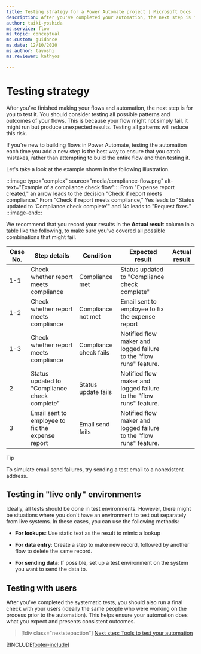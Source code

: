 ```yaml
---
title: Testing strategy for a Power Automate project | Microsoft Docs
description: After you've completed your automation, the next step is for you to test it out. This article explains about the testing strategies you should consider.
author: taiki-yoshida
ms.service: flow
ms.topic: conceptual
ms.custom: guidance
ms.date: 12/10/2020
ms.author: tayoshi
ms.reviewer: kathyos

---
```


# Testing strategy

After you've finished making your flows and automation, the next step is for you to test it. You should consider testing all possible patterns and outcomes of your
flows. This is because your flow might not simply fail, it might run but produce
unexpected results. Testing all patterns will reduce this risk.

If you're new to building flows in Power Automate, testing the
automation each time you add a new step is the best way to ensure that you catch
mistakes, rather than attempting to build the entire flow and then testing it.

Let's take a look at the example shown in the following illustration.

:::image type="complex" source="media/compliance-flow.png" alt-text="Example of a compliance check flow":::
   From "Expense report created," an arrow leads to the decision "Check if report meets compliance." From "Check if report meets compliance," Yes leads to "Status updated to 'Compliance check complete'" and No leads to "Request fixes."
:::image-end:::

We recommend that you record your results in the **Actual result** column in a table like the following, to make sure you've covered all
possible combinations that might fail.

| Case No. | Step details                                  | Condition              | Expected result                                                | Actual result |
|----------|-----------------------------------------------|------------------------|----------------------------------------------------------------|---------------|
| 1-1      | Check whether report meets compliance              | Compliance met         | Status updated to "Compliance check complete"                  |              |
| 1-2      | Check whether report meets compliance              | Compliance not met     | Email sent to employee to fix the expense report                            |               |
| 1-3      | Check whether report meets compliance              | Compliance check fails | Notified flow maker and logged failure to the "flow runs" feature. |               |
| 2        | Status updated to "Compliance check complete" | Status update fails    | Notified flow maker and logged failure to the "flow runs" feature. |               |
| 3        | Email sent to employee to fix the expense report           | Email send fails       | Notified flow maker and logged failure to the "flow runs" feature. |               |

>[!TIP]
>To simulate email send failures, try sending a test email to a nonexistent address.

## Testing in "live only" environments

Ideally, all tests should be done in test environments. However, there might be
situations where you don't have an environment to test out separately from
live systems. In these cases, you can use the following methods:

- **For lookups**: Use static text as the result to mimic a lookup

- **For data entry**: Create a step to make new record, followed by another flow
to delete the same record.

- **For sending data**: If possible, set up a test environment on the system you want to send the
data to.

## Testing with users

After you've completed the systematic tests, you should also run a final check
with your users (ideally the same people who were working on the process prior
to the automation). This helps ensure your automation does what you expect and
presents consistent outcomes.

> [!div class="nextstepaction"]
> [Next step: Tools to test your automation](tools-and-settings.md)

[!INCLUDE[footer-include](../../includes/footer-banner.md)]